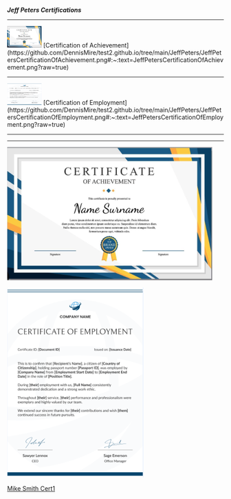 ***Jeff Peters Certifications***

-------------------------------------
<img width="80" height="50" alt="JeffPetersCertificationOfAchievement" src="/JeffPeters/JeffPetersCertificationOfAchievement.png" />
[Certification of Achievement](https://github.com/DennisMire/test2.github.io/tree/main/JeffPeters/JeffPetersCertificationOfAchievement.png#:~:text=JeffPetersCertificationOfAchievement.png?raw=true)

-------------------------------------
<img width="80" height="50" alt="JeffPetersCertificationOfEmployment" src="/JeffPeters/JeffPetersCertificationOfEmployment.png" />
[Certification of Employment](https://github.com/DennisMire/test2.github.io/tree/main/JeffPeters/JeffPetersCertificationOfEmployment.png#:~:text=JeffPetersCertificationOfEmployment.png?raw=true)




-------------------------------------
-------------------------------------

![Certification of Achievement](/JeffPeters/JeffPetersCertificationOfAchievement.png#:~:text=JeffPetersCertificationOfAchievement.png?raw=true)


![Certification of Employment](/JeffPeters/JeffPetersCertificationOfEmployment.png#:~:text=JeffPetersCertificationOfEmployment.png?raw=true)


[Mike Smith Cert1](https://github.com/DennisMire/test2.github.io/tree/main/MikeSmith#:~:text=Mike_Smith_Cert1.txt)
